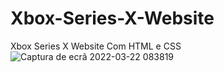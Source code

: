 # Xbox-Series-X-Website
Xbox Series X Website Com HTML  e CSS
![Captura de ecrã 2022-03-22 083819](https://user-images.githubusercontent.com/38643231/159430936-362e37c0-e4ac-4dae-9729-bd43e577baf8.png)
